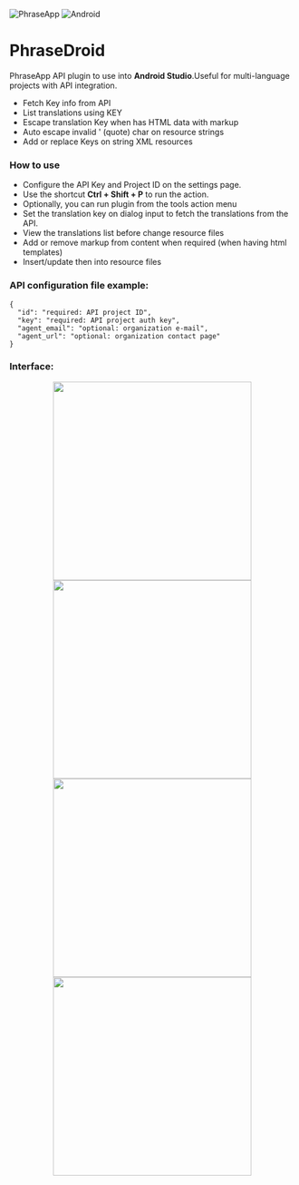 ![PhraseApp](https://img.shields.io/badge/PhraseApp-blue) ![Android](https://img.shields.io/badge/ANDROID-green)

# PhraseDroid
PhraseApp API plugin to use into <strong>Android Studio</strong>.Useful for multi-language projects with API integration.

- Fetch Key info from API
- List translations using KEY
- Escape translation Key when has HTML data with markup
- Auto escape invalid ' (quote) char on resource strings
- Add or replace Keys on string XML resources

### How to use
- Configure the API Key and Project ID on the settings page.
- Use the shortcut <strong>Ctrl + Shift + P</strong> to run the action.
- Optionally, you can run plugin from the tools action menu
- Set the translation key on dialog input to fetch the translations from the API.
- View the translations list before change resource files
- Add or remove markup from content when required (when having html templates)
- Insert/update then into resource files


### API configuration file example:
```
{
  "id": "required: API project ID",
  "key": "required: API project auth key",
  "agent_email": "optional: organization e-mail",
  "agent_url": "optional: organization contact page"
}
```

### Interface:
<p align="center" width="100%">
    <img src="https://github.com/thiago-you/phrase-droid/assets/23344256/7b3fe4c3-3c83-48f5-a676-c89aba72467a" width="350"/>
    <img src="https://github.com/thiago-you/phrase-droid/assets/23344256/87832a04-0d65-4e77-8282-5e63cefbed91" width="350"/>
    <img src="https://github.com/thiago-you/phrase-droid/assets/23344256/7af01437-cea5-4729-833f-75d03b4ba73e" width="350"/>
    <img src="https://github.com/thiago-you/phrase-droid/assets/23344256/04107dcb-9e72-4a72-97aa-57f2d58f1746" width="350"/>
</p>